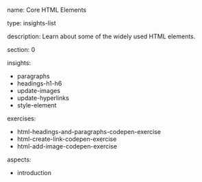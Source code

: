 name: Core HTML Elements

type: insights-list

description: Learn about some of the widely used HTML elements.

section: 0

insights:
  - paragraphs
  - headings-h1-h6
  - update-images
  - update-hyperlinks
  - style-element

exercises:
  - html-headings-and-paragraphs-codepen-exercise
  - html-create-link-codepen-exercise
  - html-add-image-codepen-exercise

aspects:
  - introduction
